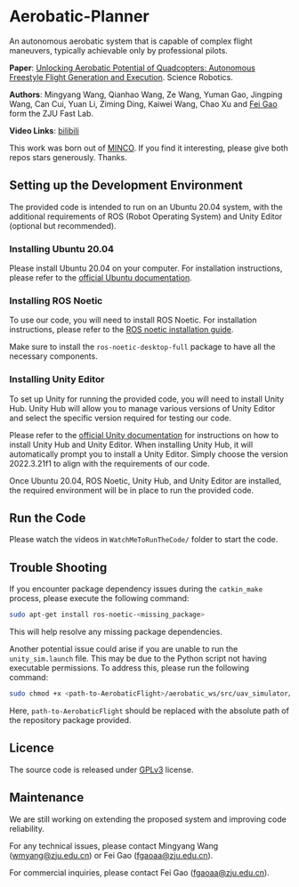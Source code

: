 # Aerobatic-Planner
An autonomous aerobatic system that is capable of complex flight maneuvers, typically achievable only by professional pilots.

**Paper**: [Unlocking Aerobatic Potential of Quadcopters: Autonomous Freestyle Flight Generation and Execution](https://www.science.org/doi/10.1126/scirobotics.adp9905). Science Robotics.

**Authors**: Mingyang Wang, Qianhao Wang, Ze Wang, Yuman Gao, Jingping Wang, Can Cui, Yuan Li, Ziming Ding, Kaiwei Wang, Chao Xu and [Fei Gao](http://zju-fast.com/research-group/fei-gao/) form the ZJU Fast Lab.

**Video Links**: [bilibili](https://www.bilibili.com/video/BV1WXouYmEaW/)

This work was born out of [MINCO](https://github.com/ZJU-FAST-Lab/GCOPTER). If you find it interesting, please give both repos stars generously. Thanks.

## Setting up the Development Environment

The provided code is intended to run on an Ubuntu 20.04 system, with the additional requirements of ROS (Robot Operating System) and Unity Editor (optional but recommended).

### Installing Ubuntu 20.04

Please install Ubuntu 20.04 on your computer. For installation instructions, please refer to the [official Ubuntu documentation](http://releases.ubuntu.com/20.04/).

### Installing ROS Noetic

To use our code, you will need to install ROS Noetic. For installation instructions, please refer to the [ROS noetic installation guide](http://wiki.ros.org/noetic/Installation/Ubuntu).

Make sure to install the `ros-noetic-desktop-full` package to have all the necessary components.

### Installing Unity Editor

To set up Unity for running the provided code, you will need to install Unity Hub. Unity Hub will allow you to manage various versions of Unity Editor and select the specific version required for testing our code.

Please refer to the [official Unity documentation](https://docs.unity3d.com/hub/manual/InstallHub.html#install-hub-linux) for instructions on how to install Unity Hub and Unity Editor. When installing Unity Hub, it will automatically prompt you to install a Unity Editor. Simply choose the version 2022.3.21f1 to align with the requirements of our code.

Once Ubuntu 20.04, ROS Noetic, Unity Hub, and Unity Editor are installed, the required environment will be in place to run the provided code.

## Run the Code

Please watch the videos in `WatchMeToRunTheCode/` folder to start the code.

## Trouble Shooting

If you encounter package dependency issues during the `catkin_make` process, please execute the following command:

```bash
sudo apt-get install ros-noetic-<missing_package>
```

This will help resolve any missing package dependencies.

Another potential issue could arise if you are unable to run the `unity_sim.launch` file. This may be due to the Python script not having executable permissions. To address this, please run the following command:

```bash
sudo chmod +x <path-to-AerobaticFlight>/aerobatic_ws/src/uav_simulator/Unity_utils/ROS-TCP-Endpoint/src/ros_tcp_endpoint/default_server_endpoint.py
```

Here, `path-to-AerobaticFlight` should be replaced with the absolute path of the repository package provided.

## Licence

The source code is released under [GPLv3](https://www.gnu.org/licenses/) license.

## Maintenance

We are still working on extending the proposed system and improving code reliability.

For any technical issues, please contact Mingyang Wang (wmyang@zju.edu.cn) or Fei Gao (fgaoaa@zju.edu.cn).

For commercial inquiries, please contact Fei Gao (fgaoaa@zju.edu.cn).